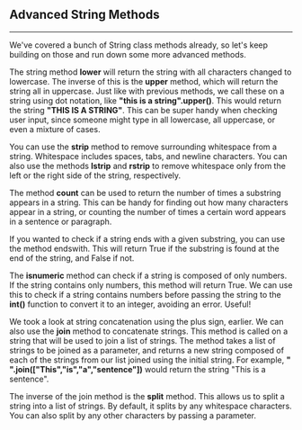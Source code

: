 ## Advanced String Methods

<hr>

We've covered a bunch of String class methods already, so let's keep building on those and run down some more advanced methods.

The string method  **lower**  will return the string with all characters changed to lowercase. The inverse of this is the  **upper**  method, which will return the string all in uppercase. Just like with previous methods, we call these on a string using dot notation, like **"this is a string".upper()**. This would return the string **"THIS IS A STRING"**. This can be super handy when checking user input, since someone might type in all lowercase, all uppercase, or even a mixture of cases.

You can use the **strip** method to remove surrounding whitespace from a string. Whitespace includes spaces, tabs, and newline characters. You can also use the methods   **lstrip**  and  **rstrip**  to remove whitespace only from the left or the right side of the string, respectively.

The method  **count**  can be used to return the number of times a substring appears in a string. This can be handy for finding out how many characters appear in a string, or counting the number of times a certain word appears in a sentence or paragraph.

If you wanted to check if a string ends with a given substring, you can use the method endswith. This will return True if the substring is found at the end of the string, and False if not.

The  **isnumeric**  method can check if a string is composed of only numbers. If the string contains only numbers, this method will return True. We can use this to check if a string contains numbers before passing the string to the  **int()**  function to convert it to an integer, avoiding an error. Useful!

We took a look at string concatenation using the plus sign, earlier. We can also use the  **join**  method to concatenate strings. This method is called on a string that will be used to join a list of strings. The method takes a list of strings to be joined as a parameter, and returns a new string composed of each of the strings from our list joined using the initial string. For example,  **" ".join(["This","is","a","sentence"])**  would return the string "This is a sentence".

The inverse of the join method is the  **split**  method. This allows us to split a string into a list of strings. By default, it splits by any whitespace characters. You can also split by any other characters by passing a parameter.
 